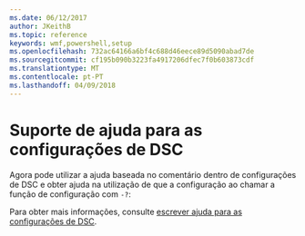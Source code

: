 ```yaml
---
ms.date: 06/12/2017
author: JKeithB
ms.topic: reference
keywords: wmf,powershell,setup
ms.openlocfilehash: 732ac64166a6bf4c688d46eece89d5090abad7de
ms.sourcegitcommit: cf195b090b3223fa4917206dfec7f0b603873cdf
ms.translationtype: MT
ms.contentlocale: pt-PT
ms.lasthandoff: 04/09/2018
---
```

# <a name="help-support-for-dsc-configurations"></a>Suporte de ajuda para as configurações de DSC

Agora pode utilizar a ajuda baseada no comentário dentro de configurações de DSC e obter ajuda na utilização de que a configuração ao chamar a função de configuração com `-?`:

Para obter mais informações, consulte [escrever ajuda para as configurações de DSC](https://msdn.microsoft.com/powershell/dsc/confighelp).